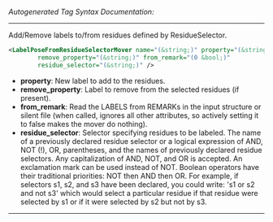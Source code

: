 <!-- THIS IS AN AUTOGENERATED FILE: Don't edit it directly, instead change the schema definition in the code itself. -->

_Autogenerated Tag Syntax Documentation:_

---
Add/Remove labels to/from residues defined by ResidueSelector.

```xml
<LabelPoseFromResidueSelectorMover name="(&string;)" property="(&string;)"
        remove_property="(&string;)" from_remark="(0 &bool;)"
        residue_selector="(&string;)" />
```

-   **property**: New label to add to the residues.
-   **remove_property**: Label to remove from the selected residues (if present).
-   **from_remark**: Read the LABELS from REMARKs in the input structure or silent file (when called, ignores all other attributes, so actively setting it to false makes the mover do nothing).
-   **residue_selector**: Selector specifying residues to be labeled. The name of a previously declared residue selector or a logical expression of AND, NOT (!), OR, parentheses, and the names of previously declared residue selectors. Any capitalization of AND, NOT, and OR is accepted. An exclamation mark can be used instead of NOT. Boolean operators have their traditional priorities: NOT then AND then OR. For example, if selectors s1, s2, and s3 have been declared, you could write: 's1 or s2 and not s3' which would select a particular residue if that residue were selected by s1 or if it were selected by s2 but not by s3.

---
